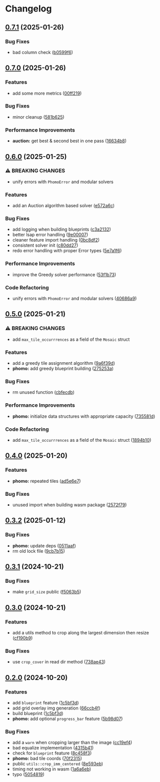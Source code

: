 # Changelog

## [0.7.1](https://github.com/loiccoyle/phomo-rs/compare/phomo-v0.7.0...phomo-v0.7.1) (2025-01-26)


### Bug Fixes

* bad column check ([b0599f6](https://github.com/loiccoyle/phomo-rs/commit/b0599f6d644e6b7216bfa7de89cf02a66149cece))

## [0.7.0](https://github.com/loiccoyle/phomo-rs/compare/phomo-v0.6.0...phomo-v0.7.0) (2025-01-26)


### Features

* add some more metrics ([00ff219](https://github.com/loiccoyle/phomo-rs/commit/00ff219adb1c318b1df21768ed53c6bf4f058fc6))


### Bug Fixes

* minor cleanup ([581b625](https://github.com/loiccoyle/phomo-rs/commit/581b62592d6c3883d4f6e72913aca5ad7d97fab8))


### Performance Improvements

* **auction:** get best & second best in one pass ([16634b8](https://github.com/loiccoyle/phomo-rs/commit/16634b80a4a33e56c4b33f6d89cadea5443be144))

## [0.6.0](https://github.com/loiccoyle/phomo-rs/compare/phomo-v0.5.0...phomo-v0.6.0) (2025-01-25)


### ⚠ BREAKING CHANGES

* unify errors with `PhomoError` and modular solvers

### Features

* add an Auction algorithm based solver ([e572a6c](https://github.com/loiccoyle/phomo-rs/commit/e572a6cab293e2f99a12b28679e19644f919d2af))


### Bug Fixes

* add logging when building blueprints ([c3a2132](https://github.com/loiccoyle/phomo-rs/commit/c3a2132048fafd6b26c2eb6ca536a26fb891eb2c))
* better lsap error handling ([9e00007](https://github.com/loiccoyle/phomo-rs/commit/9e00007a9ef19e46baf8e0a9ce968633e1b00bca))
* cleaner feature import handling ([0bc8df2](https://github.com/loiccoyle/phomo-rs/commit/0bc8df2edfc58f51e45c25ed781f94a23f68c6b7))
* consistent solver init ([c80dd27](https://github.com/loiccoyle/phomo-rs/commit/c80dd27f0dbea06aa7558770f075bab329eadf6e))
* redo error handling with proper Error types ([5e7a1f6](https://github.com/loiccoyle/phomo-rs/commit/5e7a1f641b0a52e812c8f7523bd5e042e20a48ee))


### Performance Improvements

* improve the Greedy solver performance ([53f1b73](https://github.com/loiccoyle/phomo-rs/commit/53f1b73d4b1da76253e1c12a9c79312f05ebf125))


### Code Refactoring

* unify errors with `PhomoError` and modular solvers ([40686a9](https://github.com/loiccoyle/phomo-rs/commit/40686a95026170e5cb481aedca6c29e53cb4504d))

## [0.5.0](https://github.com/loiccoyle/phomo-rs/compare/phomo-v0.4.0...phomo-v0.5.0) (2025-01-21)


### ⚠ BREAKING CHANGES

* add `max_tile_occurrrences` as a field of the `Mosaic` struct

### Features

* add a greedy tile assignment algorithm ([9a6f39d](https://github.com/loiccoyle/phomo-rs/commit/9a6f39dd54bcd4525e13bde72b3d263e0b3624f6))
* **phomo:** add greedy blueprint building ([275253a](https://github.com/loiccoyle/phomo-rs/commit/275253afe51513a60ee22c5d7f0b71914e887da9))


### Bug Fixes

* rm unused function ([cbfecdb](https://github.com/loiccoyle/phomo-rs/commit/cbfecdbac95ba86122b9f72d882c436798566f61))


### Performance Improvements

* **phomo:** initialize data structures with appropriate capacity ([735581d](https://github.com/loiccoyle/phomo-rs/commit/735581d258f579b861905ad2543671b16e991095))


### Code Refactoring

* add `max_tile_occurrrences` as a field of the `Mosaic` struct ([1894b10](https://github.com/loiccoyle/phomo-rs/commit/1894b10441aff5e7e88abe448593027e9cd2f443))

## [0.4.0](https://github.com/loiccoyle/phomo-rs/compare/phomo-v0.3.2...phomo-v0.4.0) (2025-01-20)


### Features

* **phomo:** repeated tiles ([ad5e6e7](https://github.com/loiccoyle/phomo-rs/commit/ad5e6e71c5ddfdb4b35703aa7781eb47ffa07183))


### Bug Fixes

* unused import when building wasm package ([2572f79](https://github.com/loiccoyle/phomo-rs/commit/2572f7976f3e2fa7556307314ddf7c06f381e94f))

## [0.3.2](https://github.com/loiccoyle/phomo-rs/compare/phomo-v0.3.1...phomo-v0.3.2) (2025-01-12)


### Bug Fixes

* **phomo:** update deps ([0511aaf](https://github.com/loiccoyle/phomo-rs/commit/0511aafcd9464f72fb1f0582c86d4a3e0f3eb142))
* rm old lock file ([9cb7b15](https://github.com/loiccoyle/phomo-rs/commit/9cb7b154e9c819b8bfa225f894645aab497d9a2e))

## [0.3.1](https://github.com/loiccoyle/phomo-rs/compare/phomo-v0.3.0...phomo-v0.3.1) (2024-10-21)


### Bug Fixes

* make `grid_size` public ([f5063b5](https://github.com/loiccoyle/phomo-rs/commit/f5063b5ab05150630dcbab100ece0dd5febc5f3a))

## [0.3.0](https://github.com/loiccoyle/phomo-rs/compare/phomo-v0.2.0...phomo-v0.3.0) (2024-10-21)


### Features

* add a utils method to crop along the largest dimension then resize ([cf190b9](https://github.com/loiccoyle/phomo-rs/commit/cf190b9abb1b0e8b82cb8221d65b5d34ad1dab12))


### Bug Fixes

* use `crop_cover` in read dir method ([738ae43](https://github.com/loiccoyle/phomo-rs/commit/738ae43e88ce67d0c57b55d42701ac860e5fc769))

## [0.2.0](https://github.com/loiccoyle/phomo-rs/compare/phomo-v0.1.0...phomo-v0.2.0) (2024-10-20)


### Features

* add `blueprint` feature ([1c5bf3d](https://github.com/loiccoyle/phomo-rs/commit/1c5bf3d20071b7968e13f41560172d95493e7bf2))
* add grid overlay img generation ([66ccb4f](https://github.com/loiccoyle/phomo-rs/commit/66ccb4fd94c2e26636ca05d4d21a69187cc08771))
* build blueprint ([1c5bf3d](https://github.com/loiccoyle/phomo-rs/commit/1c5bf3d20071b7968e13f41560172d95493e7bf2))
* **phomo:** add optional `progress_bar` feature ([5b98d07](https://github.com/loiccoyle/phomo-rs/commit/5b98d07934322e279ecf03b73081aefd966244b9))


### Bug Fixes

* add a `warn` when cropping larger than the image ([cc19ef4](https://github.com/loiccoyle/phomo-rs/commit/cc19ef411a37278405e440f373aecb0f90fdf06e))
* bad equalize implementation ([4315b41](https://github.com/loiccoyle/phomo-rs/commit/4315b412892aca75cfe98300447c0a5e590867b1))
* check for `blueprint` feature ([8c458f3](https://github.com/loiccoyle/phomo-rs/commit/8c458f38ffd4359bd67c81270c6210c19d2a2316))
* **phomo:** bad tile coords ([70f2315](https://github.com/loiccoyle/phomo-rs/commit/70f2315c1d2580a11aef00b933feb6a491353655))
* public `utils::crop_imm_centered` ([8e593eb](https://github.com/loiccoyle/phomo-rs/commit/8e593eb462422f9e195c3bba3a94a190f7be198a))
* timing not working in wasm ([1a6a6eb](https://github.com/loiccoyle/phomo-rs/commit/1a6a6ebac75c544f99f0d950f1dc3a38ec544b4d))
* typo ([5054819](https://github.com/loiccoyle/phomo-rs/commit/5054819891b52a3ae9bd555f16028284aa7f1f10))

